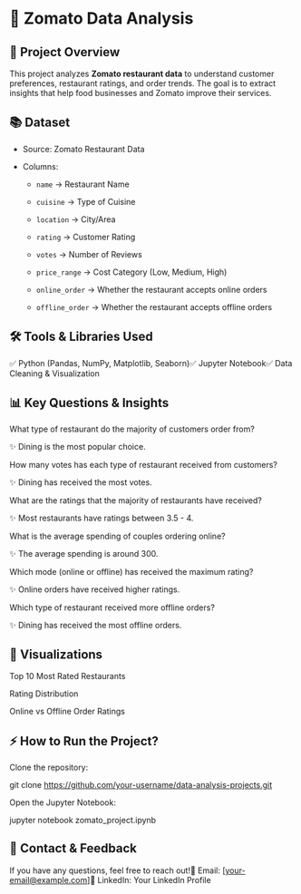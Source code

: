# 🍔 Zomato Data Analysis

## 📅 Project Overview

This project analyzes **Zomato restaurant data** to understand customer preferences, restaurant ratings, and order trends. The goal is to extract insights that help food businesses and Zomato improve their services.

## 📚 Dataset

- Source: Zomato Restaurant Data

- Columns:

    - `name` → Restaurant Name

    - `cuisine` → Type of Cuisine

    - `location` → City/Area

    - `rating` → Customer Rating

    - `votes` → Number of Reviews

    - `price_range` → Cost Category (Low, Medium, High)

    - `online_order` → Whether the restaurant accepts online orders

    - `offline_order` → Whether the restaurant accepts offline orders

## 🛠️ Tools & Libraries Used

✅ Python (Pandas, NumPy, Matplotlib, Seaborn)✅ Jupyter Notebook✅ Data Cleaning & Visualization

## 📊 Key Questions & Insights

What type of restaurant do the majority of customers order from?

✨ Dining is the most popular choice.

How many votes has each type of restaurant received from customers?

✨ Dining has received the most votes.

What are the ratings that the majority of restaurants have received?

✨ Most restaurants have ratings between 3.5 - 4.

What is the average spending of couples ordering online?

✨ The average spending is around 300.

Which mode (online or offline) has received the maximum rating?

✨ Online orders have received higher ratings.

Which type of restaurant received more offline orders?

✨ Dining has received the most offline orders.

## 👀 Visualizations

Top 10 Most Rated Restaurants

Rating Distribution

Online vs Offline Order Ratings

## ⚡ How to Run the Project?

Clone the repository:

 git clone https://github.com/your-username/data-analysis-projects.git

Open the Jupyter Notebook:

 jupyter notebook zomato_project.ipynb

## 👤 Contact & Feedback

If you have any questions, feel free to reach out!📩 Email: [your-email@example.com]🔗 LinkedIn: Your LinkedIn Profile
